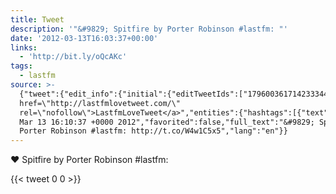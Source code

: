 ```yaml
---
title: Tweet
description: '"&#9829; Spitfire by Porter Robinson #lastfm: "'
date: '2012-03-13T16:03:37+00:00'
links:
  - 'http://bit.ly/oQcAKc'
tags:
  - lastfm
source: >-
  {"tweet":{"edit_info":{"initial":{"editTweetIds":["179600361714233344"],"editableUntil":"2012-03-13T17:10:37.703Z","editsRemaining":"5","isEditEligible":true}},"retweeted":false,"source":"<a
  href=\"http://lastfmlovetweet.com/\"
  rel=\"nofollow\">LastfmLoveTweet</a>","entities":{"hashtags":[{"text":"lastfm","indices":["36","43"]}],"symbols":[],"user_mentions":[],"urls":[{"url":"http://t.co/W4w1C5x5","expanded_url":"http://bit.ly/oQcAKc","display_url":"bit.ly/oQcAKc","indices":["45","65"]}]},"display_text_range":["0","65"],"favorite_count":"0","id_str":"179600361714233344","truncated":false,"retweet_count":"0","id":"179600361714233344","possibly_sensitive":false,"created_at":"Tue
  Mar 13 16:10:37 +0000 2012","favorited":false,"full_text":"&#9829; Spitfire by
  Porter Robinson #lastfm: http://t.co/W4w1C5x5","lang":"en"}}
---
```

&#9829; Spitfire by Porter Robinson #lastfm: 
    
{{< tweet 0 0 >}}
    
